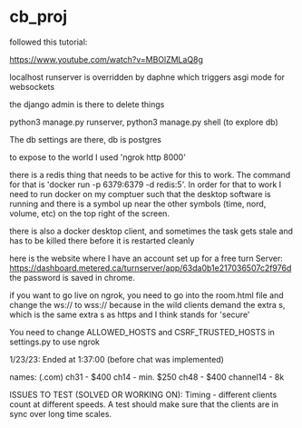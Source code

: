 # cb_proj
followed this tutorial: 

https://www.youtube.com/watch?v=MBOlZMLaQ8g


localhost runserver is overridden by daphne which triggers asgi mode for websockets

the django admin is there to delete things

python3 manage.py runserver, python3 manage.py shell (to explore db) 

The db settings are there, db is postgres 

to expose to the world I used 'ngrok http 8000'

there is a redis thing that needs to be active for this to work. The command for that is 'docker run -p 6379:6379 -d redis:5'. In order for that to work I need to run docker on my comptuer such that the desktop software is running and there is a symbol up near the other symbols (time, nord, volume, etc) on the top right of the screen. 

there is also a docker desktop client, and sometimes the task gets stale and has to be killed there before it is restarted cleanly 

here is the website where I have an account set up for a free turn Server: https://dashboard.metered.ca/turnserver/app/63da0b1e217036507c2f976d the password is saved in chrome. 

if you want to go live on ngrok, you need to go into the room.html file and change the ws:// to wss:// because in the wild clients demand the extra s, which is the same extra s as https and I think stands for 'secure' 

You need to change ALLOWED_HOSTS and CSRF_TRUSTED_HOSTS in settings.py to use ngrok

1/23/23:
Ended at 1:37:00 (before chat was implemented)

names: (.com)
ch31 - $400 
ch14 - min. $250 
ch48 - $400 
channel14 - 8k 




ISSUES TO TEST (SOLVED OR WORKING ON):
Timing - different clients count at different speeds. A test should make sure that the clients are in sync over long time scales. 

